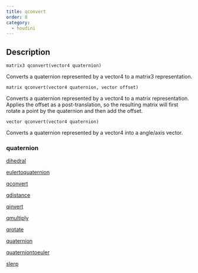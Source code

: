 ```yaml
---
title: qconvert
order: 8
category:
  - houdini
---
```


## Description

`matrix3 qconvert(vector4 quaternion)`

Converts a quaternion represented by a vector4 to a matrix3 representation.

`matrix qconvert(vector4 quaternion, vector offset)`

Converts a quaternion represented by a vector4 to a matrix representation.
Applies the offset as a post-translation, so the resulting matrix will first
rotate a point by the quaternion and then add the offset.

`vector qconvert(vector4 quaternion)`

Converts a quaternion represented by a vector4 into a angle/axis vector.

### quaternion

[dihedral](dihedral.html)

[eulertoquaternion](eulertoquaternion.html)

[qconvert](qconvert.html)

[qdistance](qdistance.html)

[qinvert](qinvert.html)

[qmultiply](qmultiply.html)

[qrotate](qrotate.html)

[quaternion](quaternion.html)

[quaterniontoeuler](quaterniontoeuler.html)

[slerp](slerp.html)
